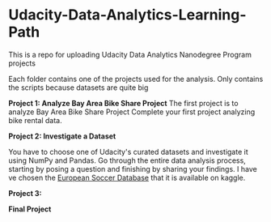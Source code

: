 # Udacity-Data-Analytics-Learning-Path
This is a repo for uploading Udacity Data Analytics Nanodegree Program projects

Each folder contains one of the projects used for the analysis. Only contains the scripts because datasets are quite big

**Project 1: Analyze Bay Area Bike Share Project**
The first project is to analyze Bay Area Bike Share Project
Complete your first project analyzing bike rental data. 

**Project 2: Investigate a Dataset**

You have to choose one of Udacity's curated datasets and investigate it using NumPy and Pandas. 
Go through the entire data analysis process, starting by posing a question and finishing by sharing your findings.
I have ve chosen the [European Soccer Database](https://www.kaggle.com/hugomathien/soccer) that it is available on kaggle.

**Project 3:**

**Final Project**
